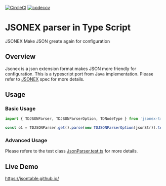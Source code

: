 [![CircleCI](https://circleci.com/gh/jianwu/jsonextreedoc_js.svg?style=svg)](https://circleci.com/gh/jianwu/jsonextreedoc_js)
[![codecov](https://codecov.io/gh/jianwu/jsonextreedoc_js/branch/master/graph/badge.svg)](https://codecov.io/gh/jianwu/jsonextreedoc_js)

# JSONEX parser in Type Script

JSONEX Make JSON greate again for configuration

## Overview

Jsonex is a json extension format makes JSON more friendly for configuration. This is a typescript port from Java implementation. Please refer to [JSONEX](https://github.com/eBay/jsonex/blob/master/JSONEX.md) spec for more details.

## Usage

### Basic Usage
```js
import { TDJSONParser, TDJSONParserOption, TDNodeType } from 'jsonex-treedoc';

const o1 = TDJSONParser.get().parse(new TDJSONParserOption(jsonStr)).toObject();
```
### Advanced Usage
Please refere to the test class [JsonParser.test.ts](src/__tests__/TDJsonParser.test.ts) for more details.

## Live Demo

https://jsontable.github.io/